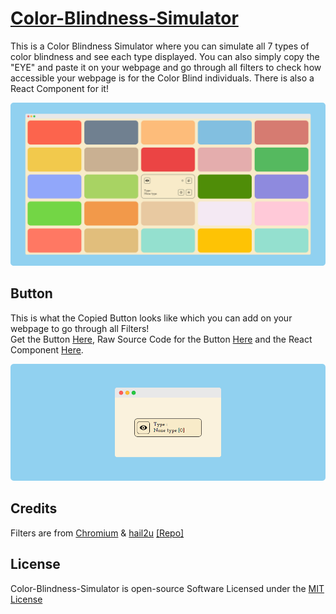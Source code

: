 # [Color-Blindness-Simulator](https://praashoo7.github.io/Photo-Gallery-React/)

This is a Color Blindness Simulator where you can simulate all 7 types of color blindness and see each type displayed. You can also simply copy the "EYE" and paste it on your webpage and go through all filters to check how accessible your webpage is for the Color Blind individuals. There is also a React Component for it!

![Readme Image](ReadMe-Images/Color-Blindness-Simulator.png)

## Button

This is what the Copied Button looks like which you can add on your webpage to go through all Filters!<br>
Get the Button [Here](https://github.com/Praashoo7/Color-Blindness-Simulator/blob/main/Button/Button.html), Raw Source Code for the Button [Here](https://github.com/Praashoo7/Color-Blindness-Simulator/blob/main/Button/Button_RAW.html) and the React Component [Here](https://github.com/Praashoo7/Color-Blindness-Simulator/blob/main/ReactComponent/ReactComponent.js).

![Button Image](ReadMe-Images/Button.png)

## Credits

Filters are from [Chromium](https://developer.chrome.com/docs/chromium/cvd) & [hail2u](https://github.com/hail2u) [[Repo]](https://github.com/hail2u/color-blindness-emulation)

## License

Color-Blindness-Simulator is open-source Software Licensed under the [MIT License](https://github.com/Praashoo7/Color-Blindness-Simulator/blob/main/LICENSE)
